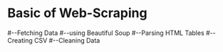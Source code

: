 # Basic of Web-Scraping
#--Fetching Data
#--using Beautiful Soup
#--Parsing HTML Tables
#--Creating CSV
#--Cleaning Data

